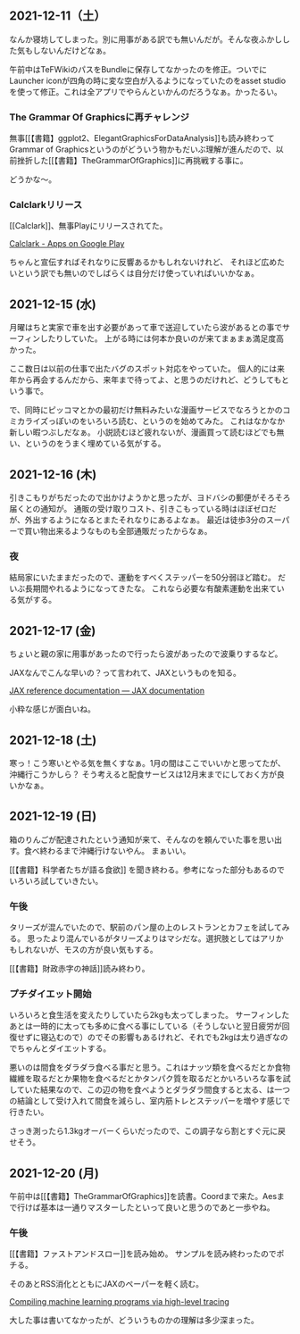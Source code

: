 ## 2021-12-11（土）

なんか寝坊してしまった。別に用事がある訳でも無いんだが。そんな夜ふかしした気もしないんだけどなぁ。

午前中はTeFWikiのパスをBundleに保存してなかったのを修正。ついでにLauncher iconが四角の時に変な空白が入るようになっていたのをasset studioを使って修正。これは全アプリでやらんといかんのだろうなぁ。かったるい。

### The Grammar Of Graphicsに再チャレンジ

無事[[【書籍】ggplot2、ElegantGraphicsForDataAnalysis]]も読み終わってGrammar of Graphicsというのがどういう物かもだいぶ理解が進んだので、以前挫折した[[【書籍】TheGrammarOfGraphics]]に再挑戦する事に。

どうかな〜。

### Calclarkリリース

[[Calclark]]、無事Playにリリースされてた。

[Calclark - Apps on Google Play](https://play.google.com/store/apps/details?id=io.github.karino2.calclark)

ちゃんと宣伝すればそれなりに反響あるかもしれないけれど、
それほど広めたいという訳でも無いのでしばらくは自分だけ使っていればいいかなぁ。

## 2021-12-15 (水)

月曜はちと実家で車を出す必要があって車で送迎していたら波があるとの事でサーフィンしたりしていた。
上がる時には何本か良いのが来てまぁまぁ満足度高かった。

ここ数日は以前の仕事で出たバグのスポット対応をやっていた。
個人的には来年から再会するんだから、来年まで待ってよ、と思うのだけれど、どうしてもという事で。

で、同時にピッコマとかの最初だけ無料みたいな漫画サービスでなろうとかのコミカライズっぽいのをいろいろ読む、というのを始めてみた。
これはなかなか新しい暇つぶしだなぁ。
小説読むほど疲れないが、漫画買って読むほどでも無い、というのをうまく埋めている気がする。

## 2021-12-16 (木)

引きこもりがちだったので出かけようかと思ったが、ヨドバシの郵便がそろそろ届くとの通知が。
通販の受け取りコスト、引きこもっている時はほぼゼロだが、外出するようになるとまたそれなりにあるよなぁ。
最近は徒歩3分のスーパーで買い物出来るようなものも全部通販だったからなぁ。

### 夜

結局家にいたままだったので、運動をすべくステッパーを50分弱ほど踏む。
だいぶ長期間やれるようになってきたな。
これなら必要な有酸素運動を出来ている気がする。

## 2021-12-17 (金)

ちょいと親の家に用事があったので行ったら波があったので波乗りするなど。

JAXなんでこんな早いの？って言われて、JAXというものを知る。

[JAX reference documentation — JAX documentation](https://jax.readthedocs.io/en/latest/index.html)

小粋な感じが面白いね。

## 2021-12-18 (土)

寒っ！こう寒いとやる気を無くすなぁ。1月の間はここでいいかと思ってたが、沖縄行こうかしら？
そう考えると配食サービスは12月末までにしておく方が良いかなぁ。


## 2021-12-19 (日)

箱のりんごが配達されたという通知が来て、そんなのを頼んでいた事を思い出す。食べ終わるまで沖縄行けないやん。
まぁいい。

[[【書籍】科学者たちが語る食欲]] を聞き終わる。参考になった部分もあるのでいろいろ試していきたい。

### 午後

タリーズが混んでいたので、駅前のパン屋の上のレストランとカフェを試してみる。
思ったより混んでいるがタリーズよりはマシだな。選択肢としてはアリかもしれないが、モスの方が良い気もする。

[[【書籍】財政赤字の神話]]読み終わり。

### プチダイエット開始

いろいろと食生活を変えたりしていたら2kgも太ってしまった。
サーフィンしたあとは一時的に太っても多めに食べる事にしている（そうしないと翌日疲労が回復せずに寝込むので）のでその影響もあるけれど、それでも2kgは太り過ぎなのでちゃんとダイエットする。

悪いのは間食をダラダラ食べる事だと思う。これはナッツ類を食べるだとか食物繊維を取るだとか果物を食べるだとかタンパク質を取るだとかいろいろな事を試していた結果なので、この辺の物を食べようとダラダラ間食すると太る、は一つの結論として受け入れて間食を減らし、室内筋トレとステッパーを増やす感じで行きたい。

さっき測ったら1.3kgオーバーくらいだったので、この調子なら割とすぐ元に戻せそう。

## 2021-12-20 (月)

午前中は[[【書籍】TheGrammarOfGraphics]]を読書。Coordまで来た。Aesまで行けば基本は一通りマスターしたといって良いと思うのであと一歩やね。

### 午後

[[【書籍】ファストアンドスロー]]を読み始め。
サンプルを読み終わったのでポチる。

そのあとRSS消化とともにJAXのペーパーを軽く読む。

[Compiling machine learning programs via high-level tracing](https://mlsys.org/Conferences/2019/doc/2018/146.pdf)

大した事は書いてなかったが、どういうものかの理解は多少深まった。